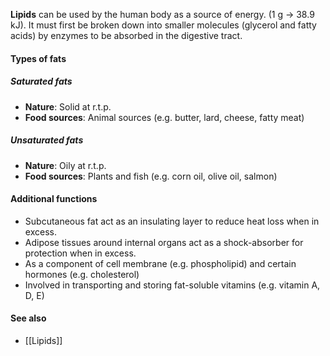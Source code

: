 **Lipids** can be used by the human body as a source of energy. (1 g → 38.9 kJ). It must first be broken down into smaller molecules (glycerol and fatty acids) by enzymes to be absorbed in the digestive tract.

#### Types of fats
##### Saturated fats
- **Nature**: Solid at r.t.p.
- **Food sources**: Animal sources (e.g. butter, lard, cheese, fatty meat)

##### Unsaturated fats
- **Nature**: Oily at r.t.p.
- **Food sources**: Plants and fish (e.g. corn oil, olive oil, salmon)

#### Additional functions
- Subcutaneous fat act as an insulating layer to reduce heat loss when in excess.
- Adipose tissues around internal organs act as a shock-absorber for protection when in excess.
- As a component of cell membrane (e.g. phospholipid) and certain hormones (e.g. cholesterol)
- Involved in transporting and storing fat-soluble vitamins (e.g. vitamin A, D, E)

#### See also
- [[Lipids]]
